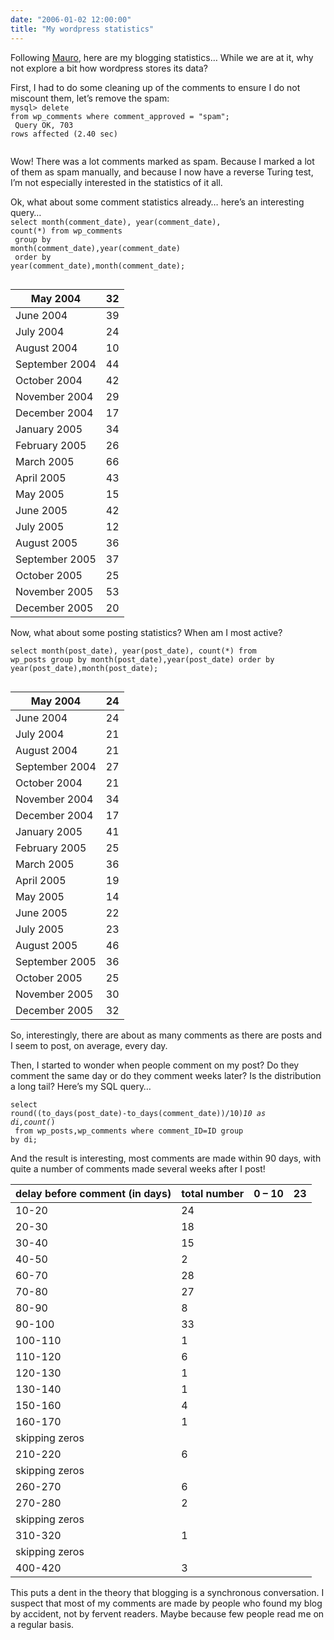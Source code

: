 ```yaml
---
date: "2006-01-02 12:00:00"
title: "My wordpress statistics"
---
```




Following [Mauro](http://www.i-cherubini.it/mauro/blog/2006/01/01/happy-new-year-2006-some-consideration-about-blogging-and-summary-of-2005/), here are my blogging statistics&hellip; While we are at it, why not explore a bit how wordpress stores its data?

First, I had to do some cleaning up of the comments to ensure I do not miscount them, let&rsquo;s remove the spam:<br/>
<code>mysql> delete from wp_comments where comment_approved = "spam";<br/>
Query OK, 703 rows affected (2.40 sec)<br/>
</code>

Wow! There was a lot comments marked as spam. Because I marked a lot of them as spam manually, and because I now have a reverse Turing test, I&rsquo;m not especially interested in the statistics of it all.

Ok, what about some comment statistics already&hellip; here&rsquo;s an interesting query&hellip;<br/>
<code>select month(comment_date), year(comment_date), count(*) from wp_comments<br/>
group by month(comment_date),year(comment_date)<br/>
order by year(comment_date),month(comment_date);<br/>
</code>

May 2004                 |32                       |
-------------------------|-------------------------|
June 2004                |39                       |
July 2004                |24                       |
August 2004              |10                       |
September 2004           |44                       |
October 2004             |42                       |
November 2004            |29                       |
December 2004            |17                       |
January 2005             |34                       |
February 2005            |26                       |
March 2005               |66                       |
April 2005               |43                       |
May 2005                 |15                       |
June 2005                |42                       |
July 2005                |12                       |
August 2005              |36                       |
September 2005           |37                       |
October 2005             |25                       |
November 2005            |53                       |
December 2005            |20                       |


Now, what about some posting statistics? When am I most active?

<code>select month(post_date), year(post_date), count(*) from wp_posts group by month(post_date),year(post_date) order by year(post_date),month(post_date);<br/>
</code>

May 2004                 |24                       |
-------------------------|-------------------------|
June 2004                |24                       |
July 2004                |21                       |
August 2004              |21                       |
September 2004           |27                       |
October 2004             |21                       |
November 2004            |34                       |
December 2004            |17                       |
January 2005             |41                       |
February 2005            |25                       |
March 2005               |36                       |
April 2005               |19                       |
May 2005                 |14                       |
June 2005                |22                       |
July 2005                |23                       |
August 2005              |46                       |
September 2005           |36                       |
October 2005             |25                       |
November 2005            |30                       |
December 2005            |32                       |


So, interestingly, there are about as many comments as there are posts and I seem to post, on average, every day.

Then, I started to wonder when people comment on my post? Do they comment the same day or do they comment weeks later? Is the distribution a long tail? Here&rsquo;s my SQL query&hellip;

<code>select round((to_days(post_date)-to_days(comment_date))/10)*10 as di,count(*)<br/>
from wp_posts,wp_comments where comment_ID=ID group by di;</code>

And the result is interesting, most comments are made within 90 days, with quite a number of comments made several weeks after I post!

delay before comment (in days) |total number             |0 &#8211; 10             |23                       |
-------------------------|-------------------------|-------------------------|-------------------------|
10-20                    |24                       |
20-30                    |18                       |
30-40                    |15                       |
40-50                    |2                        |
60-70                    |28                       |
70-80                    |27                       |
80-90                    |8                        |
90-100                   |33                       |
100-110                  |1                        |
110-120                  |6                        |
120-130                  |1                        |
130-140                  |1                        |
150-160                  |4                        |
160-170                  |1                        |
skipping zeros           |
210-220                  |6                        |
skipping zeros           |
260-270                  |6                        |
270-280                  |2                        |
skipping zeros           |
310-320                  |1                        |
skipping zeros           |
400-420                  |3                        |


This puts a dent in the theory that blogging is a synchronous conversation. I suspect that most of my comments are made by people who found my blog by accident, not by fervent readers. Maybe because few people read me on a regular basis.

